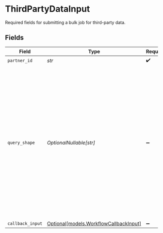 # ThirdPartyDataInput

Required fields for submitting a bulk job for third-party data.


## Fields

| Field                                                                                                                                                                                                                                                                                                                                                                                                                                                                                                                                                                                                                                                      | Type                                                                                                                                                                                                                                                                                                                                                                                                                                                                                                                                                                                                                                                       | Required                                                                                                                                                                                                                                                                                                                                                                                                                                                                                                                                                                                                                                                   | Description                                                                                                                                                                                                                                                                                                                                                                                                                                                                                                                                                                                                                                                |
| ---------------------------------------------------------------------------------------------------------------------------------------------------------------------------------------------------------------------------------------------------------------------------------------------------------------------------------------------------------------------------------------------------------------------------------------------------------------------------------------------------------------------------------------------------------------------------------------------------------------------------------------------------------- | ---------------------------------------------------------------------------------------------------------------------------------------------------------------------------------------------------------------------------------------------------------------------------------------------------------------------------------------------------------------------------------------------------------------------------------------------------------------------------------------------------------------------------------------------------------------------------------------------------------------------------------------------------------- | ---------------------------------------------------------------------------------------------------------------------------------------------------------------------------------------------------------------------------------------------------------------------------------------------------------------------------------------------------------------------------------------------------------------------------------------------------------------------------------------------------------------------------------------------------------------------------------------------------------------------------------------------------------- | ---------------------------------------------------------------------------------------------------------------------------------------------------------------------------------------------------------------------------------------------------------------------------------------------------------------------------------------------------------------------------------------------------------------------------------------------------------------------------------------------------------------------------------------------------------------------------------------------------------------------------------------------------------- |
| `partner_id`                                                                                                                                                                                                                                                                                                                                                                                                                                                                                                                                                                                                                                               | *str*                                                                                                                                                                                                                                                                                                                                                                                                                                                                                                                                                                                                                                                      | :heavy_check_mark:                                                                                                                                                                                                                                                                                                                                                                                                                                                                                                                                                                                                                                         | The partner ID to query for.                                                                                                                                                                                                                                                                                                                                                                                                                                                                                                                                                                                                                               |
| `query_shape`                                                                                                                                                                                                                                                                                                                                                                                                                                                                                                                                                                                                                                              | *OptionalNullable[str]*                                                                                                                                                                                                                                                                                                                                                                                                                                                                                                                                                                                                                                    | :heavy_minus_sign:                                                                                                                                                                                                                                                                                                                                                                                                                                                                                                                                                                                                                                         |  The shape of the query with the fields being asked for, which is sent downstream.<br/> This determines what the response will look like.<br/><br/> For example, a query shape equal to `"nodes {id name}"` will return the `id` and `name` fields only.<br/><br/> If this is not provided the default query shape will be used:<br/><br/> ```graphql<br/> nodes {<br/>     id<br/>     name<br/>     providerId<br/>     providerElementId<br/>     description<br/>     buyable<br/>     fullPath<br/>     activeUniques {<br/>         householdCount<br/>         idsConnectedTvCount<br/>         idsInAppCount<br/>         idsWebCount<br/>         personsCount<br/>         thirdPartyDataOverlapCount<br/>         lastUpdated<br/>     }<br/> }<br/>``` |
| `callback_input`                                                                                                                                                                                                                                                                                                                                                                                                                                                                                                                                                                                                                                           | [Optional[models.WorkflowCallbackInput]](../models/workflowcallbackinput.md)                                                                                                                                                                                                                                                                                                                                                                                                                                                                                                                                                                               | :heavy_minus_sign:                                                                                                                                                                                                                                                                                                                                                                                                                                                                                                                                                                                                                                         | N/A                                                                                                                                                                                                                                                                                                                                                                                                                                                                                                                                                                                                                                                        |